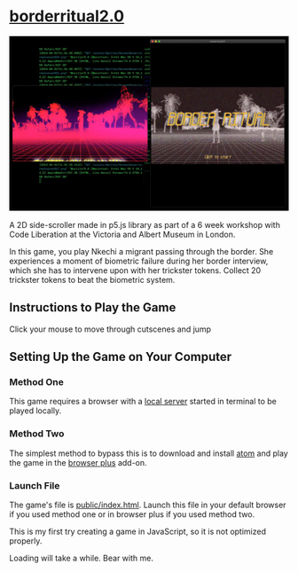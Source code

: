 [borderritual2.0]
============================================

![Title](Figure5.png)

A 2D side-scroller made in p5.js library as part of a 6 week workshop with Code Liberation at the Victoria and Albert Museum in London.

In this game, you play Nkechi a migrant passing through the border. She experiences a moment of biometric failure during her border interview, which she has to intervene upon with her trickster tokens. Collect 20 trickster tokens to beat the biometric system.


Instructions to Play the Game
-------------------------------------------

Click your mouse to move through cutscenes and jump


Setting Up the Game on Your Computer
--------------------------------------------

### Method One

This game requires a browser with a  [local server] started in terminal to be played locally.


### Method Two

The simplest method to bypass this is to download and install [atom] and play the game in the [browser plus] add-on.

### Launch File

The game's file is [public/index.html]. Launch this file in your default browser if you used method one or in browser plus if you used method two.

This is my first try creating a game in JavaScript, so it is not optimized properly.

Loading will take a while. Bear with me.




[borderritual2.0]: https://www.borderritual2.com
[local server]: https://github.com/processing/p5.js/wiki/Local-server
[atom]: https://atom.io 
[browser plus]: https://atom.io/packages/browser-plus
[public/index.html]: https://github.com/tokinifubara/borderritual2.0/blob/master/public/index.html
